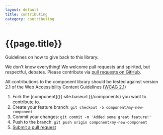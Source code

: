 ```yaml
---
layout: default
title: contributing
category: contributing
---
```


<div class="u-align-center--small">
	<h1>{{page.title}}</h1>
	<p class="u-lighten u-spacing__bottom--large">
		Guidelines on how to give back to this library.
	</p>
</div>

We don't know everything! We welcome pull requests and spirited, but respectful, debates. Please contribute via [pull requests on GitHub](https://github.com/10up/component-library/pulls).

All contributions to the component library should be tested against version 2.1 of the Web Accessibility Content Guidelines ([WCAG 2.1](https://www.w3.org/TR/WCAG21/))

1. Fork the [component]({{ site.baseurl }}/components) you want to contribute to.
2. Create your feature branch: `git checkout -b component/my-new-component`
3. Commit your changes: `git commit -m 'Added some great feature!'`
4. Push to the branch: `git push origin component/my-new-component`
5. [Submit a pull request](https://github.com/10up/wp-component-library/compare)
